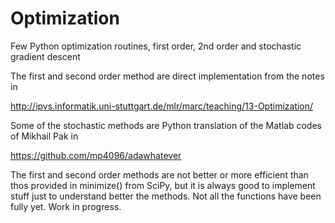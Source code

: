 # Optimization
Few Python optimization routines, first order, 2nd order and stochastic gradient descent

The first and second order method are direct implementation from the notes in

http://ipvs.informatik.uni-stuttgart.de/mlr/marc/teaching/13-Optimization/

Some of the stochastic methods are Python translation of the Matlab codes of Mikhail Pak in

https://github.com/mp4096/adawhatever


The first and second order methods are not better or more efficient than thos provided in minimize() from SciPy, but it is always good to implement stuff just to understand better the methods. Not all the functions have been fully yet. Work in progress.


